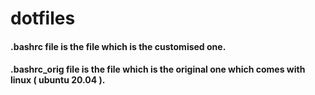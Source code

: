 # dotfiles

#### .bashrc file is the file which is the customised one.
#### .bashrc_orig file is the file which is the original one which comes with linux ( ubuntu 20.04 ).
